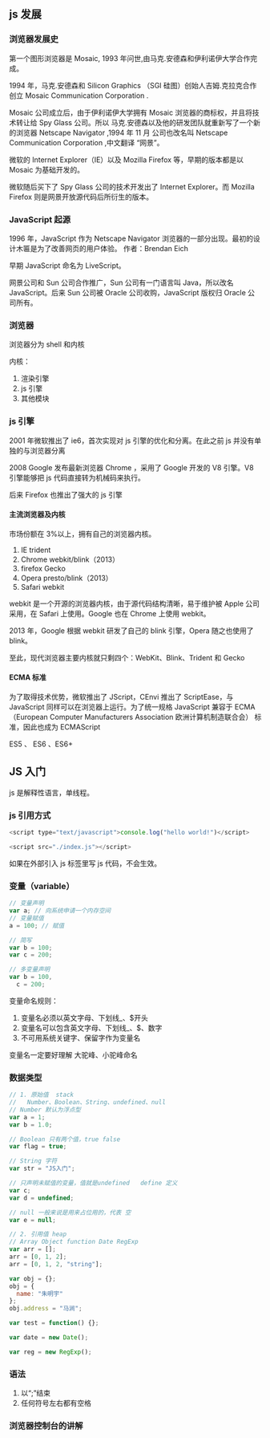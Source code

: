 ## js 发展

### 浏览器发展史

第一个图形浏览器是 Mosaic, 1993 年问世,由马克.安德森和伊利诺伊大学合作完成。

1994 年，马克.安德森和 Silicon Graphics （SGI 硅图）创始人吉姆.克拉克合作创立 Mosaic Communication Corporation .

Mosaic 公司成立后，由于伊利诺伊大学拥有 Mosaic 浏览器的商标权，并且将技术转让给 Spy Glass 公司。所以 马克.安德森以及他的研发团队就重新写了一个新的浏览器 Netscape Navigator ,1994 年 11 月 公司也改名叫 Netscape Communication Corporation ,中文翻译 “网景”。

微软的 Internet Explorer（IE）以及 Mozilla Firefox 等，早期的版本都是以 Mosaic 为基础开发的。

微软随后买下了 Spy Glass 公司的技术开发出了 Internet Explorer。而 Mozilla Firefox 则是网景开放源代码后所衍生的版本。

### JavaScript 起源

1996 年，JavaScript 作为 Netscape Navigator 浏览器的一部分出现。最初的设计木匾是为了改善网页的用户体验。 作者：Brendan Eich

早期 JavaScript 命名为 LiveScript。

网景公司和 Sun 公司合作推广，Sun 公司有一门语言叫 Java，所以改名 JavaScript。后来 Sun 公司被 Oracle 公司收购，JavaScript 版权归 Oracle 公司所有。

### 浏览器

浏览器分为 shell 和内核

内核：

1. 渲染引擎
2. js 引擎
3. 其他模块

### js 引擎

2001 年微软推出了 ie6，首次实现对 js 引擎的优化和分离。在此之前 js 并没有单独的与浏览器分离

2008 Google 发布最新浏览器 Chrome ，采用了 Google 开发的 V8 引擎。V8 引擎能够把 js 代码直接转为机械码来执行。

后来 Firefox 也推出了强大的 js 引擎

#### 主流浏览器及内核

市场份额在 3%以上，拥有自己的浏览器内核。

1. IE trident
2. Chrome webkit/blink（2013）
3. firefox Gecko
4. Opera presto/blink（2013）
5. Safari webkit

webkit 是一个开源的浏览器内核，由于源代码结构清晰，易于维护被 Apple 公司采用，在 Safari 上使用。Google 也在 Chrome 上使用 webkit。

2013 年，Google 根据 webkit 研发了自己的 blink 引擎，Opera 随之也使用了 blink。

至此，现代浏览器主要内核就只剩四个：WebKit、Blink、Trident 和 Gecko

#### ECMA 标准

为了取得技术优势，微软推出了 JScript，CEnvi 推出了 ScriptEase，与 JavaScript 同样可以在浏览器上运行。为了统一规格 JavaScript 兼容于 ECMA（European Computer Manufacturers Association 欧洲计算机制造联合会） 标准，因此也成为 ECMAScript

ES5 、 ES6 、ES6+

## JS 入门

js 是解释性语言，单线程。

### js 引用方式

```javascript
<script type="text/javascript">console.log("hello world!")</script>

<script src="./index.js"></script>
```

如果在外部引入 js 标签里写 js 代码，不会生效。

### 变量（variable）

```js
// 变量声明
var a; // 向系统申请一个内存空间
// 变量赋值
a = 100; // 赋值

// 简写
var b = 100;
var c = 200;

// 多变量声明
var b = 100,
  c = 200;
```

变量命名规则：

1. 变量名必须以英文字母、下划线\_、\$开头
2. 变量名可以包含英文字母、下划线\_、\$、数字
3. 不可用系统关键字、保留字作为变量名

变量名一定要好理解
大驼峰、小驼峰命名

### 数据类型

```javascript
// 1. 原始值  stack
//   Number、Boolean、String、undefined、null
// Number 默认为浮点型
var a = 1;
var b = 1.0;

// Boolean 只有两个值，true false
var flag = true;

// String 字符
var str = "JS入门";

// 只声明未赋值的变量，值就是undefined   define 定义
var c;
var d = undefined;

// null 一般来说是用来占位用的，代表 空
var e = null;

// 2. 引用值 heap
// Array Object function Date RegExp
var arr = [];
arr = [0, 1, 2];
arr = [0, 1, 2, "string"];

var obj = {};
obj = {
  name: "朱明宇"
};
obj.address = "马涧";

var test = function() {};

var date = new Date();

var reg = new RegExp();
```

### 语法

1. 以“;”结束
2. 任何符号左右都有空格

### 浏览器控制台的讲解

